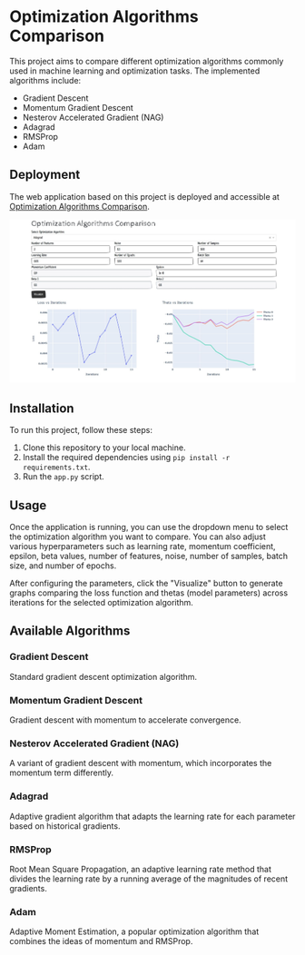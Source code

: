 # Optimization Algorithms Comparison

This project aims to compare different optimization algorithms commonly used in machine learning and optimization tasks. The implemented algorithms include:

- Gradient Descent
- Momentum Gradient Descent
- Nesterov Accelerated Gradient (NAG)
- Adagrad
- RMSProp
- Adam

## Deployment

The web application based on this project is deployed and accessible at [Optimization Algorithms Comparison](https://numerical-optimization.onrender.com/).

![Web App Screenshot](./assets/screenshot.jpeg)

## Installation

To run this project, follow these steps:

1. Clone this repository to your local machine.
2. Install the required dependencies using `pip install -r requirements.txt`.
3. Run the `app.py` script.

## Usage

Once the application is running, you can use the dropdown menu to select the optimization algorithm you want to compare. You can also adjust various hyperparameters such as learning rate, momentum coefficient, epsilon, beta values, number of features, noise, number of samples, batch size, and number of epochs.

After configuring the parameters, click the "Visualize" button to generate graphs comparing the loss function and thetas (model parameters) across iterations for the selected optimization algorithm.

## Available Algorithms

### Gradient Descent

Standard gradient descent optimization algorithm.

### Momentum Gradient Descent

Gradient descent with momentum to accelerate convergence.

### Nesterov Accelerated Gradient (NAG)

A variant of gradient descent with momentum, which incorporates the momentum term differently.

### Adagrad

Adaptive gradient algorithm that adapts the learning rate for each parameter based on historical gradients.

### RMSProp

Root Mean Square Propagation, an adaptive learning rate method that divides the learning rate by a running average of the magnitudes of recent gradients.

### Adam

Adaptive Moment Estimation, a popular optimization algorithm that combines the ideas of momentum and RMSProp.
